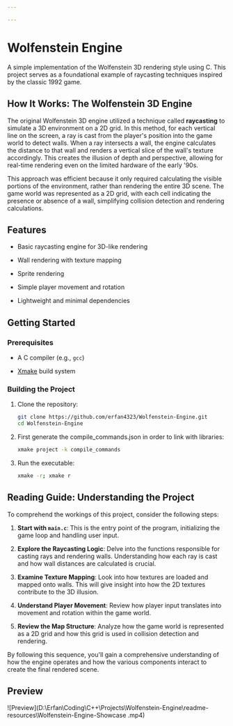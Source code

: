 ```yaml
---

---
```


# Wolfenstein Engine

A simple implementation of the Wolfenstein 3D rendering style using C. This project serves as a foundational example of raycasting techniques inspired by the classic 1992 game.

## How It Works: The Wolfenstein 3D Engine

The original Wolfenstein 3D engine utilized a technique called **raycasting** to simulate a 3D environment on a 2D grid. In this method, for each vertical line on the screen, a ray is cast from the player's position into the game world to detect walls. When a ray intersects a wall, the engine calculates the distance to that wall and renders a vertical slice of the wall's texture accordingly. This creates the illusion of depth and perspective, allowing for real-time rendering even on the limited hardware of the early '90s.

This approach was efficient because it only required calculating the visible portions of the environment, rather than rendering the entire 3D scene. The game world was represented as a 2D grid, with each cell indicating the presence or absence of a wall, simplifying collision detection and rendering calculations.

## Features

- Basic raycasting engine for 3D-like rendering

- Wall rendering with texture mapping

- Sprite rendering

- Simple player movement and rotation

- Lightweight and minimal dependencies

## Getting Started

### Prerequisites

- A C compiler (e.g., `gcc`)

- [Xmake](https://xmake.io/) build system

### Building the Project

1. Clone the repository:
   
   ```bash
   git clone https://github.com/erfan4323/Wolfenstein-Engine.git
   cd Wolfenstein-Engine
   ```

2. First generate the compile_commands.json in order to link with libraries:
   
   ```bash
   xmake project -k compile_commands
   ```

3. Run the executable:
   
   ```bash
   xmake -r; xmake r
   ```

## Reading Guide: Understanding the Project

To comprehend the workings of this project, consider the following steps:

1. **Start with `main.c`**: This is the entry point of the program, initializing the game loop and handling user input.

2. **Explore the Raycasting Logic**: Delve into the functions responsible for casting rays and rendering walls. Understanding how each ray is cast and how wall distances are calculated is crucial.

3. **Examine Texture Mapping**: Look into how textures are loaded and mapped onto walls. This will give insight into how the 2D textures contribute to the 3D illusion.

4. **Understand Player Movement**: Review how player input translates into movement and rotation within the game world.

5. **Review the Map Structure**: Analyze how the game world is represented as a 2D grid and how this grid is used in collision detection and rendering.

By following this sequence, you'll gain a comprehensive understanding of how the engine operates and how the various components interact to create the final rendered scene.

## Preview

![Preview](D:\Erfan\Coding\C++\Projects\Wolfenstein-Engine\readme-resources\Wolfenstein-Engine-Showcase .mp4)


